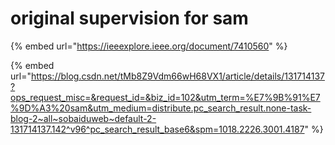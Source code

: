 # original supervision for sam







{% embed url="https://ieeexplore.ieee.org/document/7410560" %}

{% embed url="https://blog.csdn.net/tMb8Z9Vdm66wH68VX1/article/details/131714137?ops_request_misc=&request_id=&biz_id=102&utm_term=%E7%9B%91%E7%9D%A3%20sam&utm_medium=distribute.pc_search_result.none-task-blog-2~all~sobaiduweb~default-2-131714137.142^v96^pc_search_result_base6&spm=1018.2226.3001.4187" %}
